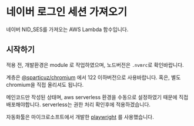 # 네이버 로그인 세션 가져오기
네이버 NID_SES를 가져오는 AWS Lambda 함수입니다.

## 시작하기
적용 전, 개발환경은 module 로 작업하였으며, 노드버전은 `.nvmrc`로 확인바랍니다.

계층은 [@sparticuz/chromium](https://github.com/Sparticuz/chromium/releases) 에서 122 이하버전으로 사용바랍니다. 혹은, 별도 chromium을 직접 올리셔도 됩니다.

메인코드만 작성된 상태며, aws serverless 환경을 수동으로 설정하였기 때문에 직접 배포해야합니다. serverless는 권한 처리 확인후에 적용하겠습니다.

자동화툴은 마이크로소프트에서 개발한 [playwright](https://github.com/microsoft/playwright) 를 사용했습니다.